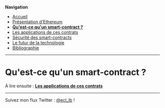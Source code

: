 **Navigation**
* [Accueil](index.html)
* [Présentation d'Ethereum](ethereum.html)
* [**Qu'est-ce qu'un smart-contract ?**](smartcontracts.html)
* [Les applications de ces contrats](applications.html)
* [Sécurité des smart-contracts](securite.html)
* [Le futur de la technologie](futur.html)
* [Bibliographie](bibliographie.html)

___

# Qu'est-ce qu'un smart-contract ?



À lire ensuite : [**Les applications de ces contrats**](applications.html)

___
Suivez mon flux Twitter : [@ecl_lb](https://twitter.com/ecl_lb) !
